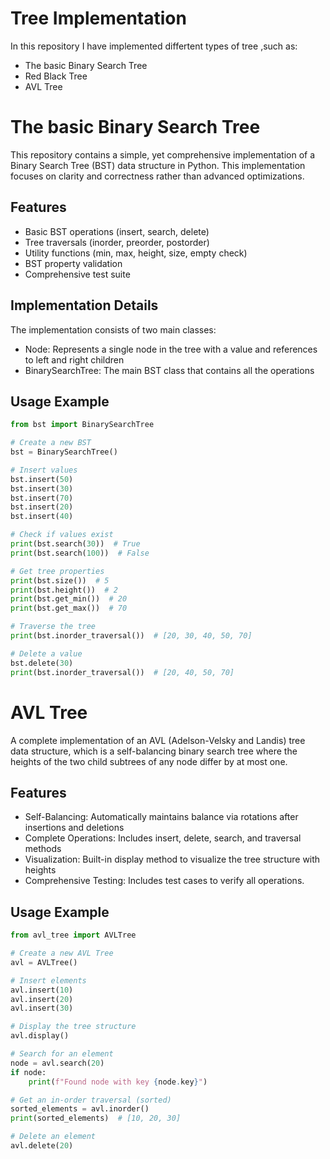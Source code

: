 # Tree Implementation
In this repository I have implemented differtent types of tree ,such as:
 * The basic Binary Search Tree
 *  Red Black Tree
 *  AVL Tree
# The basic Binary Search Tree
This repository contains a simple, yet comprehensive implementation of a Binary Search Tree (BST) data structure in Python. This implementation focuses on clarity and correctness rather than advanced optimizations.
## Features
* Basic BST operations (insert, search, delete)
* Tree traversals (inorder, preorder, postorder)
* Utility functions (min, max, height, size, empty check)
* BST property validation
* Comprehensive test suite

## Implementation Details
The implementation consists of two main classes:
  * Node: Represents a single node in the tree with a value and references to left and right children
  * BinarySearchTree: The main BST class that contains all the operations

## Usage Example
``` python
from bst import BinarySearchTree

# Create a new BST
bst = BinarySearchTree()

# Insert values
bst.insert(50)
bst.insert(30)
bst.insert(70)
bst.insert(20)
bst.insert(40)

# Check if values exist
print(bst.search(30))  # True
print(bst.search(100))  # False

# Get tree properties
print(bst.size())  # 5
print(bst.height())  # 2
print(bst.get_min())  # 20
print(bst.get_max())  # 70

# Traverse the tree
print(bst.inorder_traversal())  # [20, 30, 40, 50, 70]

# Delete a value
bst.delete(30)
print(bst.inorder_traversal())  # [20, 40, 50, 70]
```
# AVL Tree
A complete implementation of an AVL (Adelson-Velsky and Landis) tree data structure, which is a self-balancing binary search tree where the heights of the two child subtrees of any node differ by at most one.
## Features
 * Self-Balancing: Automatically maintains balance via rotations after insertions and deletions
 * Complete Operations: Includes insert, delete, search, and traversal methods
 * Visualization: Built-in display method to visualize the tree structure with heights
 * Comprehensive Testing: Includes test cases to verify all operations.

## Usage Example
``` python
from avl_tree import AVLTree

# Create a new AVL Tree
avl = AVLTree()

# Insert elements
avl.insert(10)
avl.insert(20)
avl.insert(30)

# Display the tree structure
avl.display()

# Search for an element
node = avl.search(20)
if node:
    print(f"Found node with key {node.key}")

# Get an in-order traversal (sorted)
sorted_elements = avl.inorder()
print(sorted_elements)  # [10, 20, 30]

# Delete an element
avl.delete(20)

``` 
